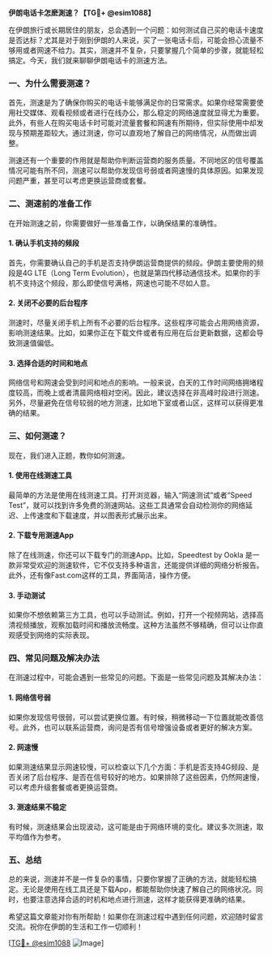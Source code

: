 **伊朗电话卡怎麽測速？【TG💪+ @esim1088】**

在伊朗旅行或长期居住的朋友，总会遇到一个问题：如何测试自己买的电话卡速度是否达标？尤其是对于刚到伊朗的人来说，买了一张电话卡后，可能会担心流量不够用或者网速不给力。其实，测速并不复杂，只要掌握几个简单的步骤，就能轻松搞定。今天，我们就来聊聊伊朗电话卡的测速方法。

### 一、为什么需要测速？

首先，测速是为了确保你购买的电话卡能够满足你的日常需求。如果你经常需要使用社交媒体、观看视频或者进行在线办公，那么稳定的网络速度就显得尤为重要。此外，有些人在购买电话卡时可能对流量套餐和网速有所期待，但实际使用中却发现与预期差距较大。通过测速，你可以直观地了解自己的网络情况，从而做出调整。

测速还有一个重要的作用就是帮助你判断运营商的服务质量。不同地区的信号覆盖情况可能有所不同，测速可以帮助你发现信号弱或者网速慢的具体原因。如果发现问题严重，甚至可以考虑更换运营商或套餐。

### 二、测速前的准备工作

在开始测速之前，你需要做好一些准备工作，以确保结果的准确性。

#### 1. 确认手机支持的频段

首先，你需要确认自己的手机是否支持伊朗运营商提供的频段。伊朗主要使用的频段是4G LTE（Long Term Evolution），也就是第四代移动通信技术。如果你的手机不支持这个频段，那么即使信号满格，网速也可能不尽如人意。

#### 2. 关闭不必要的后台程序

测速时，尽量关闭手机上所有不必要的后台程序。这些程序可能会占用网络资源，影响测速结果。比如，如果你正在下载文件或者有应用在后台更新数据，这都会导致测速值偏低。

#### 3. 选择合适的时间和地点

网络信号和网速会受到时间和地点的影响。一般来说，白天的工作时间网络拥堵程度较高，而晚上或者清晨网络相对空闲。因此，建议选择在非高峰时段进行测速。另外，尽量避免在信号较弱的地方测速，比如地下室或者山区，这样可以获得更准确的结果。

### 三、如何测速？

现在，我们进入正题，教你如何测速。

#### 1. 使用在线测速工具

最简单的方法是使用在线测速工具。打开浏览器，输入“网速测试”或者“Speed Test”，就可以找到许多免费的测速网站。这些工具通常会自动检测你的网络延迟、上传速度和下载速度，并以图表形式展示出来。

#### 2. 下载专用测速App

除了在线测速，你还可以下载专门的测速App。比如，Speedtest by Ookla 是一款非常受欢迎的测速软件，它不仅支持多种语言，还能提供详细的网络分析报告。此外，还有像Fast.com这样的工具，界面简洁，操作方便。

#### 3. 手动测试

如果你不想依赖第三方工具，也可以手动测试。例如，打开一个视频网站，选择高清视频播放，观察加载时间和播放流畅度。这种方法虽然不够精确，但可以让你直观感受到网络的实际表现。

### 四、常见问题及解决办法

在测速过程中，可能会遇到一些常见的问题。下面是一些常见问题及其解决办法：

#### 1. 网络信号弱

如果你发现信号很弱，可以尝试更换位置。有时候，稍微移动一下位置就能改善信号。此外，也可以联系运营商，询问是否有信号增强设备或者更好的解决方案。

#### 2. 网速慢

如果测速结果显示网速较慢，可以检查以下几个方面：手机是否支持4G频段、是否关闭了后台程序、是否在信号较好的地方。如果排除了这些因素，仍然网速慢，可以考虑升级套餐或者更换运营商。

#### 3. 测速结果不稳定

有时候，测速结果会出现波动，这可能是由于网络环境的变化。建议多次测速，取平均值作为参考。

### 五、总结

总的来说，测速并不是一件复杂的事情，只要你掌握了正确的方法，就能轻松搞定。无论是使用在线工具还是下载App，都能帮助你快速了解自己的网络状况。同时，也要注意选择合适的时机和地点进行测速，这样才能获得更准确的结果。

希望这篇文章能对你有所帮助！如果你在测速过程中遇到任何问题，欢迎随时留言交流。祝你在伊朗的生活和工作一切顺利！

[[TG💪+ @esim1088](https://t.me/s/esim1088) ![Image](https://i.postimg.cc/4NQfJmqS/Snipaste-2025-05-13-00-14-12.png)]